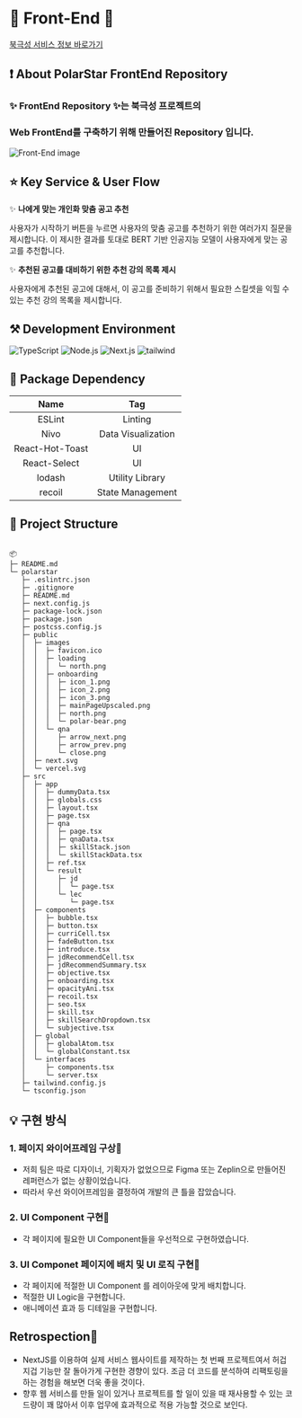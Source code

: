 # 🌠 Front-End 🌠

[북극성 서비스 정보 바로가기](https://github.com/KDT-AiVENGERS/PolarStar_Info)

## ❗️ About PolarStar FrontEnd Repository

### ✨ FrontEnd Repository ✨는 북극성 프로젝트의 
### Web FrontEnd를 구축하기 위해 만들어진 Repository 입니다. 

![Front-End image](https://github.com/KDT-AiVENGERS/PolarStar_FrontEnd/assets/60493070/40634104-33bf-4665-82e5-a5daafbc323b)


## ⭐️ Key Service & User Flow

✨ **나에게 맞는 개인화 맞춤 공고 추천**

사용자가 시작하기 버튼을 누르면 사용자의 맞춤 공고를 추천하기 위한 여러가지 질문을 제시합니다.
이 제시한 결과를 토대로 BERT 기반 인공지능 모델이 사용자에게 맞는 공고를 추천합니다.

✨ **추천된 공고를 대비하기 위한 추천 강의 목록 제시**

사용자에게 추천된 공고에 대해서, 이 공고를 준비하기 위해서 필요한 스킬셋을 익힐 수 있는
추천 강의 목록을 제시합니다.

## ⚒️ Development Environment

![TypeScript](https://img.shields.io/badge/TypeScript-v5.1.6-3178C6?logo=typescript) ![Node.js](https://img.shields.io/badge/Node.js-v20.5.1-339933?logo=node.js) ![Next.js](https://img.shields.io/badge/Next.js-v13.4.12-000000?logo=next.js) ![tailwind](https://img.shields.io/badge/TailwindCSS-v3.3.3-06B6D4?logo=tailwindcss)

## 🎁 Package Dependency

|      Name       |        Tag         |
| :-------------: | :----------------: |
|     ESLint      |      Linting       |
|      Nivo       | Data Visualization |
| React-Hot-Toast |         UI         |
|  React-Select   |         UI         |
|     lodash      |  Utility Library   |
|     recoil      |  State Management  |

## 📁 Project Structure

```

📦
├─ README.md
└─ polarstar
   ├─ .eslintrc.json
   ├─ .gitignore
   ├─ README.md
   ├─ next.config.js
   ├─ package-lock.json
   ├─ package.json
   ├─ postcss.config.js
   ├─ public
   │  ├─ images
   │  │  ├─ favicon.ico
   │  │  ├─ loading
   │  │  │  └─ north.png
   │  │  ├─ onboarding
   │  │  │  ├─ icon_1.png
   │  │  │  ├─ icon_2.png
   │  │  │  ├─ icon_3.png
   │  │  │  ├─ mainPageUpscaled.png
   │  │  │  ├─ north.png
   │  │  │  └─ polar-bear.png
   │  │  └─ qna
   │  │     ├─ arrow_next.png
   │  │     ├─ arrow_prev.png
   │  │     └─ close.png
   │  ├─ next.svg
   │  └─ vercel.svg
   ├─ src
   │  ├─ app
   │  │  ├─ dummyData.tsx
   │  │  ├─ globals.css
   │  │  ├─ layout.tsx
   │  │  ├─ page.tsx
   │  │  ├─ qna
   │  │  │  ├─ page.tsx
   │  │  │  ├─ qnaData.tsx
   │  │  │  ├─ skillStack.json
   │  │  │  └─ skillStackData.tsx
   │  │  ├─ ref.tsx
   │  │  └─ result
   │  │     ├─ jd
   │  │     │  └─ page.tsx
   │  │     └─ lec
   │  │        └─ page.tsx
   │  ├─ components
   │  │  ├─ bubble.tsx
   │  │  ├─ button.tsx
   │  │  ├─ curriCell.tsx
   │  │  ├─ fadeButton.tsx
   │  │  ├─ introduce.tsx
   │  │  ├─ jdRecommendCell.tsx
   │  │  ├─ jdRecommendSummary.tsx
   │  │  ├─ objective.tsx
   │  │  ├─ onboarding.tsx
   │  │  ├─ opacityAni.tsx
   │  │  ├─ recoil.tsx
   │  │  ├─ seo.tsx
   │  │  ├─ skill.tsx
   │  │  ├─ skillSearchDropdown.tsx
   │  │  └─ subjective.tsx
   │  ├─ global
   │  │  ├─ globalAtom.tsx
   │  │  └─ globalConstant.tsx
   │  └─ interfaces
   │     ├─ components.tsx
   │     └─ server.tsx
   ├─ tailwind.config.js
   └─ tsconfig.json
```

## 💡 구현 방식

### 1. 페이지 와이어프레임 구상📌

- 저희 팀은 따로 디자이너, 기획자가 없었으므로 Figma 또는 Zeplin으로 만들어진 레퍼런스가 없는 상황이었습니다.
- 따라서 우선 와이어프레임을 결정하여 개발의 큰 틀을 잡았습니다.

### 2. UI Component 구현📌

- 각 페이지에 필요한 UI Component들을 우선적으로 구현하였습니다.

### 3. UI Componet 페이지에 배치 및 UI 로직 구현📌

- 각 페이지에 적절한 UI Component 를 레이아웃에 맞게 배치합니다.
- 적절한 UI Logic을 구현합니다.
- 애니메이션 효과 등 디테일을 구현합니다.

## Retrospection📌

- NextJS를 이용하여 실제 서비스 웹사이트를 제작하는 첫 번째 프로젝트여서 허겁지겁 기능만 잘 돌아가게 구현한 경향이 있다. 조금 더 코드를 분석하여 리팩토링을 하는 경험을 해보면 더욱 좋을 것이다.
- 향후 웹 서비스를 만들 일이 있거나 프로젝트를 할 일이 있을 때 재사용할 수 있는 코드량이 꽤 많아서 이후 업무에 효과적으로 적용 가능할 것으로 보인다.

